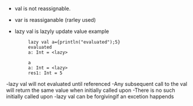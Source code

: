 - val is not reassignable.
- var is reassiganable (rarley used)
- lazy val is lazyly update value example 

           lazy val a={println("evaluated");5}
           evaluated
           a: Int = <lazy>
           
           a
           a: Int = <lazy>
           res1: Int = 5

-lazy val will not evaluated until referenced 
-Any subsequent call to the val will return the same value when initially called upon
-There is no such initially called upon 
-lazy val can  be forgivingif an excetion happends 
